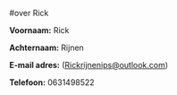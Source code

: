 

#over Rick

**Voornaam:** Rick

**Achternaam:** Rijnen

**E-mail adres:** (Rickrijnenips@outlook.com)

**Telefoon:** 0631498522
